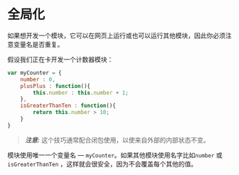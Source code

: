 # 全局化

如果想开发一个模块，它可以在网页上运行或也可以运行其他模块，因此你必须注意变量名是否重复。

假设我们正在卡开发一个计数器模块：
```js
var myCounter = {
    number : 0,
    plusPlus : function(){
        this.number : this.number + 1;
    },
    isGreaterThanTen : function(){
        return this.number > 10;
    }
}
```
> ***注意:*** 这个技巧通常配合闭包使用，以使来自外部的内部状态不变。

模块使用唯一一个变量名 — `myCounter`。如果其他模块使用名字比如`number` 或 `isGreaterThanTen` ，这样就会很安全，因为不会覆盖每个其他的值。
